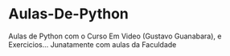 # Aulas-De-Python
 Aulas de Python com o Curso Em Video (Gustavo Guanabara), e Exercicios... Junatamente com aulas da Faculdade
